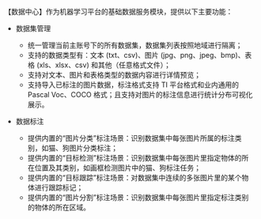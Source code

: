 
【数据中心】作为机器学习平台的基础数据服务模块，提供以下主要功能：

- 数据集管理
  - 统一管理当前主账号下的所有数据集，数据集列表按照地域进行隔离；
  - 支持的数据类型有：文本 (txt、csv)、图片 (jpg、png、jpeg、bmp)、表格 (xls、xlsx、csv) 和其他（任意格式文件）；
  - 支持对文本、图片和表格类型的数据内容进行详情预览；
  - 支持导入已标注的图片数据，标注格式支持 TI 平台格式和业内通用的 Pascal Voc、COCO 格式；且支持对图片的标注信息进行统计分布可视化展示。

- 数据标注
  - 提供内置的“图片分类”标注场景：识别数据集中每张图片所属的标注类别，如猫、狗图片分类标注；
  - 提供内置的“目标检测”标注场景：识别数据集中每张图片里指定物体的所在位置及其类别，如画框检测图片中的猫、狗标注任务；
  - 提供内置的“目标跟踪”标注场景：对数据集中连续的多张图片里的某个物体进行跟踪标记；
  - 提供内置的“图片分割”标注场景：识别数据集中每张图片里指定标注类别的物体的所在区域。
  

